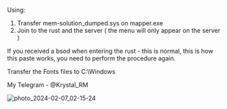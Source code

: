 Using: 
1. Transfer mem-solution_dumped.sys on mapper.exe 
2. Join to the rust and the server ( the menu will only appear on the server )

If you received a bsod when entering the rust - this is normal, this is how this paste works, you need to perform the procedure again. 

Transfer the Fonts files to C:\Windows

My Telegram - @Krystal_RM

![photo_2024-02-07_02-15-24](https://github.com/Kqlu666/MemSolution-Dumped/assets/57631903/ae8827f7-fef0-4bbb-9d73-6c09bf3e9e02)
